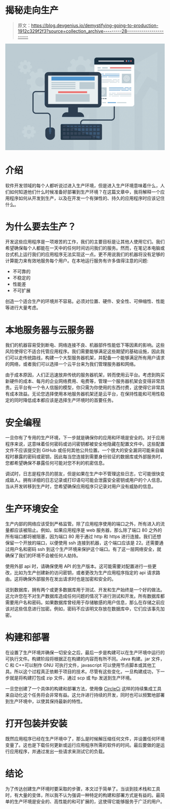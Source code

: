 # 揭秘走向生产

> 原文：<https://blog.devgenius.io/demystifying-going-to-production-1912c329f2f3?source=collection_archive---------28----------------------->

![](img/4b4e243d9799db3fa4f7100a968523a4.png)

# 介绍

软件开发领域的每个人都听说过进入生产环境，但是进入生产环境意味着什么，人们如何知道他们什么时候准备好部署到生产环境？在这篇文章中，我将解释一个应用程序如何从开发到生产，以及在开发一个有弹性的、持久的应用程序时应该记住什么。

# 为什么要去生产？

开发这些应用程序是一项艰苦的工作，我们的主要目标是让其他人使用它们。我们希望确保每个人都能在一天中的任何时间访问我们的服务。然而，在笔记本电脑或台式机上运行我们的应用程序无法实现这一点。更不用说我们的机器将没有足够的计算能力来有效地服务每个用户。在本地运行服务有许多值得注意的问题:

*   不可靠的
*   不稳定的
*   性能差
*   不可扩展

创造一个适合生产的环境并不容易。必须对位置、硬件、安全性、可伸缩性、性能等进行大量考虑。

# 本地服务器与云服务器

我们的机器容易受到断电、网络连接不良、机器部件性能低下等因素的影响。这些风险使得它不适合托管应用程序。我们需要能够满足这些期望的基础设施，因此我们可以走传统路线，构建一个大型服务器机架，并配备一个能够满足所有用户请求的网络，或者我们可以选择一个云平台来为我们管理服务器和网络。

由于成本原因，人们正迅速放弃传统的服务器机架，转而使用云平台。考虑到购买新硬件的成本、每月的企业网络费用、电费等，管理一个服务器机架会变得非常昂贵。云平台有一个令人信服的模型，你只需为你使用的东西付费，这使得它非常具有成本效益。无论您选择使用本地服务器机架还是云平台，在保持性能和可用性稳定的同时降低成本都应该是选择生产环境时的首要任务。

# 安全编程

一旦你有了专用的生产环境，下一步就是确保你的应用和环境是安全的。对于应用程序来说，这意味着任何密码或访问密钥都被安全地隐藏在配置文件中。这些配置文件不应该提交到 GitHub 或任何其他公共位置。一个很大的安全漏洞可能来自编程时暴露的密码或密钥，因此每当您连接到需要身份验证的数据库或外部服务时，您都希望确保不暴露任何可能对您不利的机密信息。

调试时，日志是程序员的朋友，但是如果在生产中不管理这些日志，它可能很快变成敌人。拥有详细的日志记录或打印语句可能会泄露安全密钥或用户的个人信息。当从开发转移到生产时，您希望确保应用程序只记录对用户没有威胁的信息。

# 生产环境安全

生产内部的网络应该受到严格监管。除了应用程序使用的端口之外，所有进入的流量都应该被阻止。例如，如果应用程序是 web 服务器，那么除了端口 80 之外的所有端口都将被阻塞，因为端口 80 用于通过 http 和 https 进行连接。我们还想保留一个开放的端口，以便使用 ssh 连接到机器，这个端口应该是 22。还需要通过用户名和密码 ssh 到这个生产环境来保护这个端口。有了这一层网络安全，就确保了我们的环境不会被任何人劫持。

使用外部 api 时，请确保使用 API 的生产版本。这可能需要对配置进行一些更改，比如为生产创建新的访问密钥，或者更改为生产应用程序指定的 api 请求路由。这将确保外部服务在发出请求时也是加密和安全的。

说到数据库，拥有两个或更多数据库用于测试、开发和生产始终是一个好的做法。这允许您在不对生产数据库造成任何问题的情况下进行测试和开发。所有数据库都需要用户名和密码。如果数据库曾经用于存储敏感的用户信息，那么在存储之前应该对这些信息进行加密。例如，密码不应该明文存放在数据库中，它们应该事先加密。

# 构建和部署

在设置了生产环境并确保一切安全之后，最后一步是构建可以在生产环境中运行的可执行文件。构建阶段将根据正在构建的内容而有所不同。Java 构建。jar 文件，C 和 C++可以制作 GNU 可执行文件，javascript 可以使用节点脚本或其他工具。所以这个过程真正依赖于项目的技术。尽管有这些变化，一旦构建成功，下一步就是将构建打包成 zip 文件，通过 scp 或 ftp 发送到生产环境。

一旦您创建了一个具体的构建和部署方法，使用像 [CircleCi](https://circleci.com/) 这样的持续集成工具来自动化这个任务将会非常有益。这允许进行持续的开发，同时也可以频繁地部署到生产环境中，以使其保持最新的特性。

# 打开包装并安装

既然应用程序已经在生产环境中了，那么是时候解压缩任何文件，并设置任何环境变量了。这也是下载任何更新或运行应用程序所需的软件的时间。最后要做的是运行应用程序，并通过发出一些请求来测试它的负载。

# 结论

为了传达创建生产环境时要采取的步骤，本文过于简单了。当谈到技术栈和工具时，有大量的变体，所以我不认为强调一种特定的构建和部署方式是有益的。最简单的生产环境是安全的、高性能的和可扩展的，这使得它能够服务于广泛的用户。